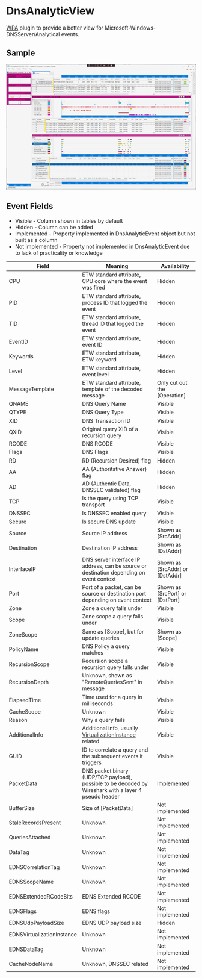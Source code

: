 # DnsAnalyticView

[WPA](https://learn.microsoft.com/en-us/windows-hardware/test/wpt/windows-performance-analyzer) plugin to provide a better view for Microsoft-Windows-DNSServer/Analytical events.

## Sample

![wpa_sample](./Img/Sample.png)

## Event Fields

* Visible - Column shown in tables by default
* Hidden - Column can be added
* Implemented - Property implemented in DnsAnalyticEvent object but not built as a column
* Not implemented - Property not implemented in DnsAnalyticEvent due to lack of practicality or knowledge

| Field                      | Meaning                                                                                                                                                                                | Availability                    |
| -------------------------- | -------------------------------------------------------------------------------------------------------------------------------------------------------------------------------------- | ------------------------------- |
| CPU                        | ETW standard attribute, CPU core where the event was fired                                                                                                                             | Hidden                          |
| PID                        | ETW standard attribute, process ID that logged the event                                                                                                                               | Hidden                          |
| TID                        | ETW standard attribute, thread ID that logged the event                                                                                                                                | Hidden                          |
| EventID                    | ETW standard attribute, event ID                                                                                                                                                       | Hidden                          |
| Keywords                   | ETW standard attribute, ETW keyword                                                                                                                                                    | Hidden                          |
| Level                      | ETW standard attribute, event level                                                                                                                                                    | Hidden                          |
| MessageTemplate            | ETW standard attribute, template of the decoded message                                                                                                                                | Only cut out the [Operation]    |
| QNAME                      | DNS Query Name                                                                                                                                                                         | Visible                         |
| QTYPE                      | DNS Query Type                                                                                                                                                                         | Visible                         |
| XID                        | DNS Transaction ID                                                                                                                                                                     | Visible                         |
| QXID                       | Original query XID of a recursion query                                                                                                                                                | Visible                         |
| RCODE                      | DNS RCODE                                                                                                                                                                              | Visible                         |
| Flags                      | DNS Flags                                                                                                                                                                              | Visible                         |
| RD                         | RD (Recursion Desired) flag                                                                                                                                                            | Hidden                          |
| AA                         | AA (Authoritative Answer) flag                                                                                                                                                         | Hidden                          |
| AD                         | AD (Authentic Data, DNSSEC validated) flag                                                                                                                                             | Hidden                          |
| TCP                        | Is the query using TCP transport                                                                                                                                                       | Visible                         |
| DNSSEC                     | Is DNSSEC enabled query                                                                                                                                                                | Visible                         |
| Secure                     | Is secure DNS update                                                                                                                                                                   | Visible                         |
| Source                     | Source IP address                                                                                                                                                                      | Shown as [SrcAddr]              |
| Destination                | Destination IP address                                                                                                                                                                 | Shown as [DstAddr]              |
| InterfaceIP                | DNS server interface IP address, can be source or destination depending on event context                                                                                               | Shown as [SrcAddr] or [DstAddr] |
| Port                       | Port of a packet, can be source or destination port depending on event context                                                                                                         | Shown as [SrcPort] or [DstPort] |
| Zone                       | Zone a query falls under                                                                                                                                                               | Visible                         |
| Scope                      | Zone scope a query falls under                                                                                                                                                         | Visible                         |
| ZoneScope                  | Same as [Scope], but for update queries                                                                                                                                                | Shown as [Scope]                |
| PolicyName                 | DNS Policy a query matches                                                                                                                                                             | Visible                         |
| RecursionScope             | Recursion scope a recursion query falls under                                                                                                                                          | Visible                         |
| RecursionDepth             | Unknown, shown as "RemoteQueriesSent" in message                                                                                                                                       | Visible                         |
| ElapsedTime                | Time used for a query in milliseconds                                                                                                                                                  | Visible                         |
| CacheScope                 | Unknown                                                                                                                                                                                | Visible                         |
| Reason                     | Why a query fails                                                                                                                                                                      | Visible                         |
| AdditionalInfo             | Additional info, usually [VirtualizationInstance](https://learn.microsoft.com/en-us/powershell/module/dnsserver/add-dnsservervirtualizationinstance?view=windowsserver2022-ps) related | Visible                         |
| GUID                       | ID to correlate a query and the subsequent events it triggers                                                                                                                          | Visible                         |
| PacketData                 | DNS packet binary (UDP/TCP payload), possible to be decoded by Wireshark with a layer 4 pseudo header                                                                                  | Implemented                     |
| BufferSize                 | Size of [PacketData]                                                                                                                                                                   | Not implemented                 |
| StaleRecordsPresent        | Unknown                                                                                                                                                                                | Not implemented                 |
| QueriesAttached            | Unknown                                                                                                                                                                                | Not implemented                 |
| DataTag                    | Unknown                                                                                                                                                                                | Not implemented                 |
| EDNSCorrelationTag         | Unknown                                                                                                                                                                                | Not implemented                 |
| EDNSScopeName              | Unknown                                                                                                                                                                                | Not implemented                 |
| EDNSExtendedRCodeBits      | EDNS Extended RCODE                                                                                                                                                                    | Not implemented                 |
| EDNSFlags                  | EDNS flags                                                                                                                                                                             | Not implemented                 |
| EDNSUdpPayloadSize         | EDNS UDP payload size                                                                                                                                                                  | Hidden                          |
| EDNSVirtualizationInstance | Unknown                                                                                                                                                                                | Not implemented                 |
| EDNSDataTag                | Unknown                                                                                                                                                                                | Not implemented                 |
| CacheNodeName              | Unknown, DNSSEC related                                                                                                                                                                | Not implemented                 |
